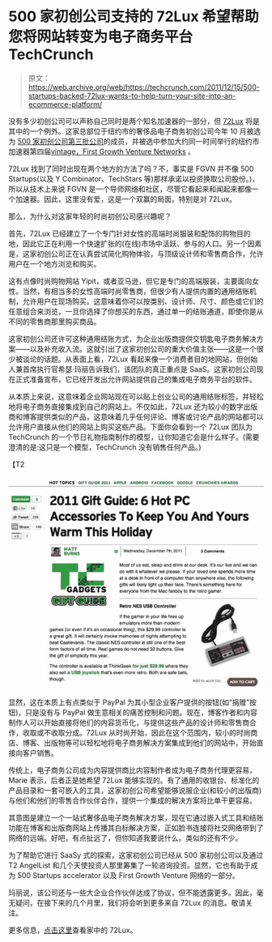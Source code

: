 # 500 家初创公司支持的 72Lux 希望帮助您将网站转变为电子商务平台 TechCrunch

> 原文：<https://web.archive.org/web/https://techcrunch.com/2011/12/15/500-startups-backed-72lux-wants-to-help-turn-your-site-into-an-ecommerce-platform/>

没有多少初创公司可以声称自己同时是两个知名加速器的一部分，但 [72Lux](https://web.archive.org/web/20221205174501/http://www.72lux.com/) 将是其中的一个例外。这家总部位于纽约市的奢侈品电子商务初创公司今年 10 月被选为 [500 家初创公司第三批公司](https://web.archive.org/web/20221205174501/https://beta.techcrunch.com/2011/10/31/500-startups-peels-back-the-curtain-on-its-third-and-largest-batch-yet/)的成员，并被选中参加大约同一时间举行的纽约市加速器第四届[vintage，First Growth Venture Networks](https://web.archive.org/web/20221205174501/https://beta.techcrunch.com/2011/10/22/up-and-coming-accelerator-first-growth-venture-networks-introduces-sixteen-cool-new-startups/) 。

72Lux 找到了同时出现在两个地方的方法了吗？不，事实是 FGVN 并不像 500 Startups(以及 Y Combinator、TechStars 等)那样承诺以投资换取公司股份。)，所以从技术上来说 FGVN 是一个导师网络和社区，尽管它看起来和闻起来都像一个加速器。因此，这里没有爱，这是一个双赢的局面，特别是对 72Lux。

那么，为什么对这家年轻的时尚初创公司感兴趣呢？

首先，72Lux 已经建立了一个专门针对女性的高端时尚服装和配饰的购物目的地，因此它正在利用一个快速扩张的(在线)市场中活跃、参与的人口。另一个因素是，这家初创公司正在认真尝试简化购物体验，与顶级设计师和零售商合作，允许用户在一个地方浏览和购买。

这有点像时尚购物网站 Yipit，或者亚马逊，但它是专门的高端服装，主要面向女性。当然，有相当多的女性高端时尚零售商，但很少有人提供内置的通用结账机制，允许用户在现场购买。这意味着你可以按类别、设计师、尺寸、颜色或它们的任意组合来浏览，一旦你选择了你想买的东西，通过单一的结账通道，即使你是从不同的零售商那里购买商品。

这家初创公司还许可这种通用结账方式，为企业出版商提供交钥匙电子商务解决方案——以及补充收入流。这就引出了这家初创公司的重大价值主张——这是一个很少被谈论的话题。从表面上看，72Lux 看起来像一个消费者目的地网站，但创始人兼首席执行官希瑟·玛丽告诉我们，该团队的真正重点是 SaaS。这家初创公司现在正式准备宣布，它已经开发出允许网站提供自己的集成电子商务平台的软件。

从本质上来说，这意味着企业网站现在可以贴上创业公司的通用结账标签，并轻松地将电子商务直接集成到自己的网站上。不仅如此，72Lux 还为较小的数字出版商和博客提供类似的产品，这意味着几乎任何评论、博客或讨论产品的网站都可以允许用户直接从他们的网站上购买这些产品。下面你会看到一个 72Lux 团队为 TechCrunch 的一个节日礼物指南制作的模型，让你知道它会是什么样子。(需要澄清的是:这只是一个模型，TechCrunch 没有销售任何产品。)

【T2![](img/51bf8e8f0bd0886fd3497a61226c915b.png "Screen shot 2011-12-14 at 11.50.13 PM")

显然，这在本质上有点类似于 PayPal 为其小型企业客户提供的按钮(如“捐赠”按钮)，只是没有与 PayPal 做生意相关的痛苦控制和问题。现在，博客作者和内容制作人可以开始直接将他们的内容货币化，与提供这些产品的设计师和零售商合作，收取或不收取分成。72Lux 从时尚开始，因此在这个范围内，较小的时尚商店、博客、出版物等可以轻松地将电子商务解决方案集成到他们的网站中，开始直接向客户销售。

传统上，电子商务公司成为内容提供商比内容制作者成为电子商务代理更容易，Marie 表示，后者正是她希望 72Lux 能够实现的。有了通用的收银台、标准化的产品目录和一套可嵌入的工具，这家初创公司希望能够说服企业(和较小的出版商)与他们和他们的零售合作伙伴合作，提供一个集成的解决方案将比单干更容易。

其意图是建立一个一站式奢侈品电子商务解决方案，现在它通过嵌入式工具和结账功能在博客和出版商网站上传播其白标解决方案，正如脸书连接将社交网络带到了网络的远端。好吧，有点扯远了，但你知道我要说什么。类似的还有不少。

为了帮助它进行 SaaSy 式的探索，这家初创公司已经从 500 家初创公司以及通过 T2 AngelList 和几个天使投资人那里筹集了一轮咨询投资。显然，它也有助于成为 500 Startups accelerator 以及 First Growth Venture 网络的一部分。

玛丽说，该公司还与一些大企业合作伙伴达成了协议，但不能透露更多。因此，毫无疑问，在接下来的几个月里，我们将会听到更多来自 72Lux 的消息。敬请关注。

更多信息，[点击这里](https://web.archive.org/web/20221205174501/http://www.72lux.com/)查看家中的 72Lux。